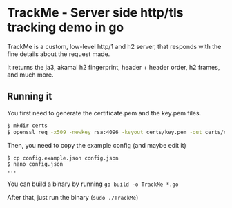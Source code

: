 # TrackMe - Server side http/tls tracking demo in go

TrackMe is a custom, low-level http/1 and h2 server, that responds with the fine details about the request made.

It returns the ja3, akamai h2 fingerprint, header + header order, h2 frames, and much more.

## Running it

You first need to generate the certificate.pem and the key.pem files.

```bash
$ mkdir certs 
$ openssl req -x509 -newkey rsa:4096 -keyout certs/key.pem -out certs/chain.pem -sha256 -days 365 -nodes
```

Then, you need to copy the example config (and maybe edit it)

```bash
$ cp config.example.json config.json 
$ nano config.json 
...
```

You can build a binary by running `go build -o TrackMe *.go`

After that, just run the binary (`sudo ./TrackMe`)
